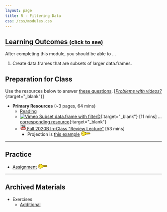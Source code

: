 ```yaml
---
layout: page
title: R - Filtering Data
css: /css/modules.css
---
```


<div class="panel-group-ILOs">
  <div class="panel panel-default">
    <div class="panel-heading">
      <h2 class="panel-title">
        <a data-toggle="collapse" href="#ILOs">Learning Outcomes <small>(click to see)</small></a>
      </h2>
    </div>
    <div id="ILOs" class="panel-collapse collapse">
      <div class="panel-body">
<p>After completing this module, you should be able to ...</p>

<ol>
  <li>Create data.frames that are subsets of larger data.frames.</li>
</ol>
      </div>
    </div>
  </div>
</div>

## Preparation for Class

Use the resources below to answer [these questions](Prep/RFilter). [[*Problems with videos?*](../resources/FAQs/videos){:target="_blank"}]

* **Primary Resources** (~3 pages, 64 mins)
  * [Reading](bookR/RFilter.html)
  * [![Vimeo](../img/dhovid.png) Subset data.frame with filterD](https://vimeo.com/439447290){:target="_blank"} [11 mins] ... [corresponding resource](HO/Penguins.html#RFilter){:target="_blank"}
  * [![YouTube](../img/youtube.png) Fall 2020B In-Class "Review Lecture"](https://youtu.be/cWKqQchaKR4) [53 mins]
    * Projection is [this example](CE/RFilter_CExmpl) [![Decoration](../img/key.png)](CE/KEY_RFilter_CExmpl)

----

## Practice

* [Assignment](CE/RFilter_CE1) [![Decoration](../img/key.png)](CE/KEY_RFilter_CE)

----

## Archived Materials

* Exercises
  * [Additional](CE/RFilter_CE2)
